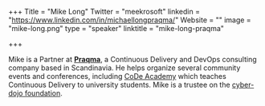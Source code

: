 +++
Title = "Mike Long"
Twitter = "meekrosoft"
linkedin = "https://www.linkedin.com/in/michaellongpraqma/"
Website = ""
image = "mike-long.png"
type = "speaker"
linktitle = "mike-long-praqma"

+++

Mike is a Partner at <strong>[Praqma](www.praqma.com)</strong>, a Continuous Delivery and DevOps consulting company based in Scandinavia. He helps organize several community events and conferences, including [CoDe Academy](https://www.code-conf.com/academies/) which teaches Continuous Delivery to university students. Mike is a trustee on the [cyber-dojo foundation](http://cyber-dojo.org/).
